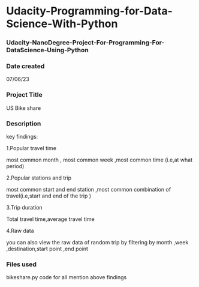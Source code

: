 # Udacity-Programming-for-Data-Science-With-Python
### Udacity-NanoDegree-Project-For-Programming-For-DataScience-Using-Python
### Date created
07/06/23

### Project Title
US Bike share

### Description

key findings:

1.Popular travel time

most common month , most common week ,most common time (i.e,at what period)

2.Popular stations and trip

most common start and end station ,most common combination of travel(i.e,start and end of the trip )

3.Trip duration

Total travel time,average travel time

4.Raw data

you can also view the raw data of random trip by filtering by month ,week ,destination,start point ,end point

### Files used

bikeshare.py code for all  mention above findings


